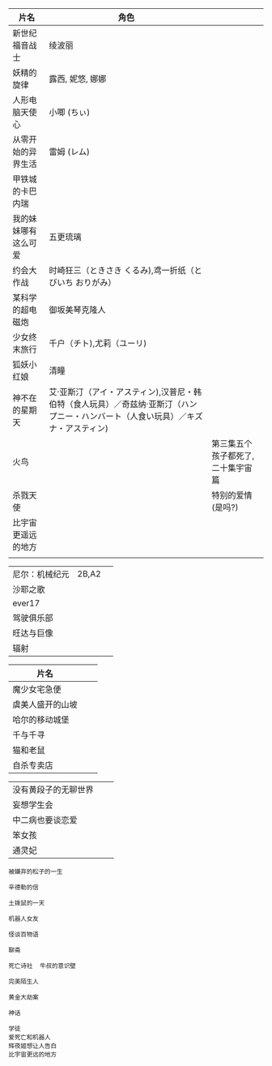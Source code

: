 

| 片名                 | 角色                                                         |                                   |
| -------------------- | ------------------------------------------------------------ | --------------------------------- |
| 新世纪福音战士       | 绫波丽                                                       |                                   |
| 妖精的旋律           | 露西, 妮悠, 娜娜                                             |                                   |
| 人形电脑天使心       | 小唧 (ちぃ)                                                  |                                   |
| 从零开始的异界生活   | 雷姆 (レム)                                                  |                                   |
| 甲铁城的卡巴内瑞     |                                                              |                                   |
| 我的妹妹哪有这么可爱 | 五更琉璃                                                     |                                   |
| 约会大作战           | 时崎狂三（ときさき くるみ),鸢一折纸（とびいち おりがみ）     |                                   |
| 某科学的超电磁炮     | 御坂美琴克隆人                                               |                                   |
| 少女终末旅行         | 千户（チト),尤莉（ユーリ)                                    |                                   |
| 狐妖小红娘           | 清瞳                                                         |                                   |
| 神不在的星期天       | 艾·亚斯汀（アイ・アスティン),汉普尼・韩伯特（食人玩具）／奇兹纳·亚斯汀（ハンプニー・ハンバート（人食い玩具）／キズナ・アスティン) |                                   |
| 火鸟                 |                                                              | 第三集五个孩子都死了,二十集宇宙篇 |
| 杀戮天使             |                                                              | 特别的爱情 (是吗?)                |
| 比宇宙更遥远的地方   |                                                              |                                   |
|                      |                                                              |                                   |



|                |       |      |
| -------------- | ----- | ---- |
| 尼尔：机械纪元 | 2B,A2 |      |
| 沙耶之歌       |       |      |
| ever17         |       |      |
| 驾驶俱乐部     |       |      |
| 旺达与巨像     |       |      |
| 辐射           |       |      |




| 片名             |      |      |
| ---------------- | ---- | ---- |
| 魔少女宅急便     |      |      |
| 虞美人盛开的山坡 |      |      |
| 哈尔的移动城堡   |      |      |
| 千与千寻         |      |      |
| 猫和老鼠         |      |      |
| 自杀专卖店       |      |      |

|                      |      |      |
| -------------------- | ---- | ---- |
| 没有黄段子的无聊世界 |      |      |
| 妄想学生会           |      |      |
| 中二病也要谈恋爱     |      |      |
| 笨女孩               |      |      |
| 通灵妃               |      |      |

```
被嫌弃的松子的一生

辛德勒的信

土拨鼠的一天

机器人女友

怪谈百物语

聊斋

死亡诗社  牛叔的意识壁 

完美陌生人

黄金大劫案

神话

学徒
爱死亡和机器人
辉夜姬想让人告白
比宇宙更远的地方
```

